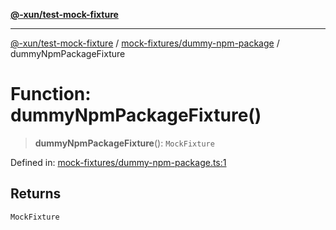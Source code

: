 [**@-xun/test-mock-fixture**](../../../README.md)

***

[@-xun/test-mock-fixture](../../../README.md) / [mock-fixtures/dummy-npm-package](../README.md) / dummyNpmPackageFixture

# Function: dummyNpmPackageFixture()

> **dummyNpmPackageFixture**(): `MockFixture`

Defined in: [mock-fixtures/dummy-npm-package.ts:1](https://github.com/Xunnamius/test-utils/blob/fb7ffeb540b6329cd58507a70130e011f552c63c/packages/test-mock-fixture/src/mock-fixtures/dummy-npm-package.ts#L1)

## Returns

`MockFixture`
